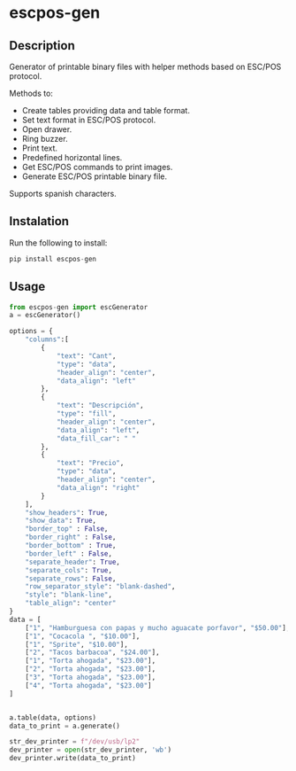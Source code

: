 # escpos-gen

## Description
Generator of printable binary files with helper methods based on ESC/POS protocol.

Methods to:
- Create tables providing data and table format.
- Set text format in ESC/POS protocol.
- Open drawer.
- Ring buzzer.
- Print text.
- Predefined horizontal lines.
- Get ESC/POS commands to print images.
- Generate ESC/POS printable binary file.

Supports spanish characters.

## Instalation

Run the following to install:
```python
pip install escpos-gen
```

## Usage

```python
from escpos-gen import escGenerator
a = escGenerator()

options = {
    "columns":[
        {
            "text": "Cant",
            "type": "data",
            "header_align": "center",
            "data_align": "left"
        },
        {
            "text": "Descripción",
            "type": "fill",
            "header_align": "center",
            "data_align": "left",
            "data_fill_car": " "
        },
        {
            "text": "Precio",
            "type": "data",
            "header_align": "center",
            "data_align": "right"
        }
    ],
    "show_headers": True,
    "show_data": True,
    "border_top" : False,
    "border_right" : False,
    "border_bottom" : True,
    "border_left" : False,
    "separate_header": True,
    "separate_cols": True,
    "separate_rows": False,
    "row_separator_style": "blank-dashed",
    "style": "blank-line",
    "table_align": "center"
}
data = [
    ["1", "Hamburguesa con papas y mucho aguacate porfavor", "$50.00"],
    ["1", "Cocacola ", "$10.00"],
    ["1", "Sprite", "$10.00"],
    ["2", "Tacos barbacoa", "$24.00"],
    ["1", "Torta ahogada", "$23.00"],
    ["2", "Torta ahogada", "$23.00"],
    ["3", "Torta ahogada", "$23.00"],
    ["4", "Torta ahogada", "$23.00"]
]


a.table(data, options)
data_to_print = a.generate()

str_dev_printer = f"/dev/usb/lp2"
dev_printer = open(str_dev_printer, 'wb')
dev_printer.write(data_to_print)
```